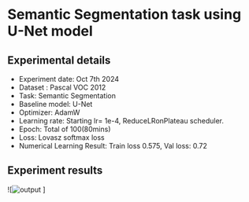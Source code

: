 # Semantic Segmentation task using U-Net model

## Experimental details
* Experiment date: Oct 7th 2024
* Dataset : Pascal VOC 2012
* Task: Semantic Segmentation
* Baseline model: U-Net
* Optimizer: AdamW
* Learning rate: Starting lr= 1e-4, ReduceLRonPlateau scheduler.
* Epoch: Total of 100(80mins)
* Loss: Lovasz softmax loss
* Numerical Learning Result: Train loss 0.575, Val loss: 0.72

## Experiment results
![![output](https://github.com/user-attachments/assets/1a106317-bf97-46fa-b9d6-e8475e3997ec)
]
